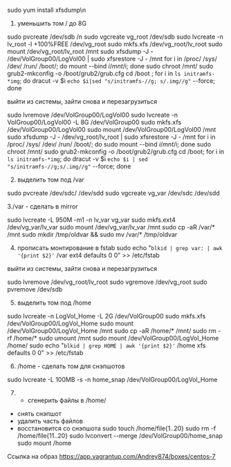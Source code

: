 sudo yum install xfsdump\n

1. уменьшить том / до 8G

sudo pvcreate /dev/sdb /n
sudo vgcreate vg_root /dev/sdb
sudo lvcreate -n lv_root -l +100%FREE /dev/vg_root
sudo mkfs.xfs /dev/vg_root/lv_root
sudo mount /dev/vg_root/lv_root /mnt
sudo xfsdump -J - /dev/VolGroup00/LogVol00 | sudo xfsrestore -J - /mnt
for i in /proc/ /sys/ /dev/ /run/ /boot/; do mount --bind $i /mnt/$i; done
sudo chroot /mnt/
sudo grub2-mkconfig -o /boot/grub2/grub.cfg
cd /boot ; for i in `ls initramfs-*img`; do dracut -v $i `echo $i|sed "s/initramfs-//g;
s/.img//g"` --force; done

выйти из системы, зайти снова и перезагрузиться

sudo lvremove /dev/VolGroup00/LogVol00 
sudo lvcreate -n VolGroup00/LogVol00 -L 8G /dev/VolGroup00
sudo mkfs.xfs /dev/VolGroup00/LogVol00
sudo mount /dev/VolGroup00/LogVol00  /mnt
sudo xfsdump -J - /dev/vg_root/lv_root | sudo xfsrestore -J - /mnt
for i in /proc/ /sys/ /dev/ /run/ /boot/; do sudo mount --bind $i /mnt/$i; done
sudo chroot /mnt/
sudo grub2-mkconfig -o /boot/grub2/grub.cfg
cd /boot; for i in `ls initramfs-*img`; do dracut -v $i `echo $i | sed "s/initramfs-//g;s/.img//g"` --force; done

2. выделить том под /var

sudo pvcreate /dev/sdc/ /dev/sdd
sudo vgcreate vg_var /dev/sdc /dev/sdd

3./var - сделать в mirror

sudo lvcreate -L 950M -m1 -n lv_var vg_var
sudo mkfs.ext4 /dev/vg_var/lv_var
sudo mount /dev/vg_var/lv_var /mnt
sudo cp -aR /var/* /mnt
sudo mkdir /tmp/oldvar && sudo mv /var/* /tmp/oldvar

4. прописать монтирование в fstab
sudo echo "`blkid | grep var: | awk '{print $2}'` /var ext4 defaults 0 0" >> /etc/fstab

выйти из системы, зайти снова и перезагрузиться

sudo lvremove /dev/vg_root/lv_root
sudo vgremove /dev/vg_root
sudo pvremove /dev/sdb

5. выделить том под /home

sudo lvcreate -n LogVol_Home -L 2G /dev/VolGroup00
sudo mkfs.xfs /dev/VolGroup00/LogVol_Home
sudo mount /dev/VolGroup00/LogVol_Home /mnt
sudo cp -aR /home/* /mnt/
 sudo rm -rf /home/*
sudo umount /mnt
sudo mount /dev/VolGroup00/LogVol_Home /home/
sudo echo "`blkid | grep HOME | awk '{print $2}'` /home xfs defaults 0 0" >> /etc/fstab

6. /home - сделать том для снэпшотов

sudo lvcreate -L 100MB -s -n home_snap /dev/VolGroup00/LogVol_Home

7. - сгенерить файлы в /home/

- снять снэпшот
- удалить часть файлов
- восстановится со снэпшота
sudo touch /home/file{1..20}
sudo rm -f /home/file{11..20}
sudo lvconvert --merge /dev/VolGroup00/home_snap
sudo mount /home

Ссылка на образ
https://app.vagrantup.com/Andrey874/boxes/centos-7
